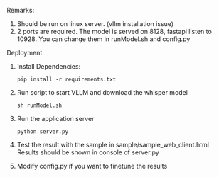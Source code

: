 Remarks:
1. Should be run on linux server. (vllm installation issue)
2. 2 ports are required. The model is served on 8128, fastapi listen to 10928. You can change them in runModel.sh and config.py

Deployment:

1. Install Dependencies:
   ```
   pip install -r requirements.txt
   ```
   
2. Run script to start VLLM and download the whisper model
   ```
   sh runModel.sh
   ```
3. Run the application server
   ```
   python server.py
   ```
4. Test the result with the sample in sample/sample_web_client.html
   Results should be shown in console of server.py

5. Modify config.py if you want to finetune the results

